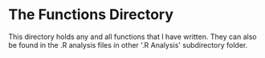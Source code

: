 # The Functions Directory
This directory holds any and all functions that I have written. 
They can also be found in the .R analysis files in other '.R Analysis' subdirectory folder.
